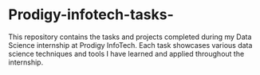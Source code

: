 # Prodigy-infotech-tasks-
This repository contains the tasks and projects completed during my Data Science internship at Prodigy InfoTech. Each task showcases various data science techniques and tools I have learned and applied throughout the internship.
